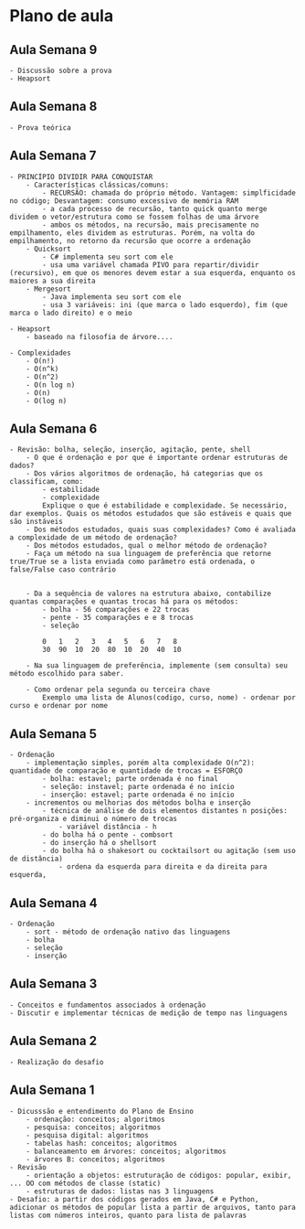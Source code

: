 # Plano de aula

## Aula Semana 9
    - Discussão sobre a prova
    - Heapsort

## Aula Semana 8
    - Prova teórica

## Aula Semana 7
    - PRINCÍPIO DIVIDIR PARA CONQUISTAR
        - Características clássicas/comuns:
            - RECURSÃO: chamada do próprio método. Vantagem: simplficidade no código; Desvantagem: consumo excessivo de memória RAM
            - a cada processo de recursão, tanto quick quanto merge dividem o vetor/estrutura como se fossem folhas de uma árvore
            - ambos os métodos, na recursão, mais precisamente no empilhamento, eles dividem as estruturas. Porém, na volta do empilhamento, no retorno da recursão que ocorre a ordenação
        - Quicksort
            - C# implementa seu sort com ele
            - usa uma variável chamada PIVO para repartir/dividir (recursivo), em que os menores devem estar a sua esquerda, enquanto os maiores a sua direita
        - Mergesort
            - Java implementa seu sort com ele
            - usa 3 variáveis: ini (que marca o lado esquerdo), fim (que marca o lado direito) e o meio
        
    - Heapsort
        - baseado na filosofia de árvore.... 

    - Complexidades
        - O(n!)
        - O(n^k)
        - O(n^2)
        - O(n log n)
        - O(n)
        - O(log n)

## Aula Semana 6
    - Revisão: bolha, seleção, inserção, agitação, pente, shell
        - O que é ordenação e por que é importante ordenar estruturas de dados?
        - Dos vários algoritmos de ordenação, há categorias que os classificam, como:
            - estabilidade
            - complexidade
            Explique o que é estabilidade e complexidade. Se necessário, dar exemplos. Quais os métodos estudados que são estáveis e quais que são instáveis
        - Dos métodos estudados, quais suas complexidades? Como é avaliada a complexidade de um método de ordenação?
        - Dos métodos estudados, qual o melhor método de ordenação?
        - Faça um método na sua linguagem de preferência que retorne true/True se a lista enviada como parâmetro está ordenada, o false/False caso contrário


        - Da a sequência de valores na estrutura abaixo, contabilize quantas comparações e quantas trocas há para os métodos:
            - bolha - 56 comparações e 22 trocas 
            - pente - 35 comparações e e 8 trocas
            - seleção

            0   1   2   3   4   5   6   7   8
            30  90  10  20  80  10  20  40  10     
                        
        - Na sua linguagem de preferência, implemente (sem consulta) seu método escolhido para saber.
    
        - Como ordenar pela segunda ou terceira chave
            Exemplo uma lista de Alunos(codigo, curso, nome) - ordenar por curso e ordenar por nome

## Aula Semana 5
    - Ordenação
        - implementação simples, porém alta complexidade O(n^2): quantidade de comparação e quantidade de trocas = ESFORÇO
            - bolha: estavel; parte ordenada é no final
            - seleção: instavel; parte ordenada é no início
            - inserção: estavel; parte ordenada é no início
        - incrementos ou melhorias dos métodos bolha e inserção
            - técnica de análise de dois elementos distantes n posições: pré-organiza e diminui o número de trocas
                - variável distância - h
            - do bolha há o pente - combsort
            - do inserção há o shellsort
            - do bolha há o shakesort ou cocktailsort ou agitação (sem uso de distância)
                - ordena da esquerda para direita e da direita para esquerda,                

## Aula Semana 4
    - Ordenação
        - sort - método de ordenação nativo das linguagens
        - bolha
        - seleção
        - inserção

## Aula Semana 3
    - Conceitos e fundamentos associados à ordenação
    - Discutir e implementar técnicas de medição de tempo nas linguagens

## Aula Semana 2
    - Realização do desafio

## Aula Semana 1
    - Dicusssão e entendimento do Plano de Ensino
        - ordenação: conceitos; algoritmos
        - pesquisa: conceitos; algoritmos
        - pesquisa digital: algoritmos
        - tabelas hash: conceitos; algoritmos
        - balanceamento em árvores: conceitos; algoritmos
        - árvores B: conceitos; algoritmos
    - Revisão
        - orientação a objetos: estruturação de códigos: popular, exibir, ... OO com métodos de classe (static)
        - estruturas de dados: listas nas 3 linguagens
    - Desafio: a partir dos códigos gerados em Java, C# e Python, adicionar os métodos de popular lista a partir de arquivos, tanto para listas com números inteiros, quanto para lista de palavras     
